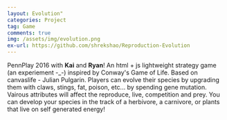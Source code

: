 ```yaml
---
layout: Evolution"
categories: Project
tag: Game
comments: true
img: /assets/img/evolution.png
ex-url: https://github.com/shrekshao/Reproduction-Evolution
---
```

PennPlay 2016 with **Kai** and **Ryan**! An html + js lightweight strategy game (an experiement -_-) inspired by Conway's Game of Life. Based on canvaslife - Julian Pulgarin.
Players can evolve their species by upgrading them with claws, stings, fat, poison, etc... by spending gene mutation. Vairous attributes will affect the reproduce, live, competition and prey. 
You can develop your species in the track of a herbivore, a carnivore, or plants that live on self generated energy!

<!--more-->

